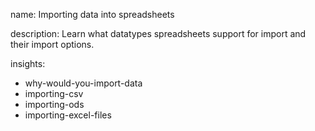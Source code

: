 name: Importing data into spreadsheets

description: Learn what datatypes spreadsheets support for import and their import options.

insights:
  - why-would-you-import-data
  - importing-csv
  - importing-ods
  - importing-excel-files